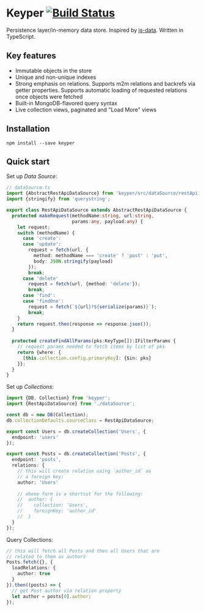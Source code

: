 # Keyper [![Build Status](https://travis-ci.org/aikoven/keyper.svg)](https://travis-ci.org/aikoven/keyper)
Persistence layer/in-memory data store. Inspired by [js-data](https://github.com/js-data/js-data). Written in TypeScript.

## Key features
* Immutable objects in the store
* Unique and non-unique indexes
* Strong emphasis on relations. Supports m2m relations and backrefs via getter properties. Supports automatic loading of requested relations once objects were fetched
* Built-in MongoDB-flavored query syntax
* Live collection views, paginated and "Load More" views

## Installation
```
npm install --save keyper
```

## Quick start
Set up *Data Source*:

```ts
// dataSource.ts
import {AbstractRestApiDataSource} from 'keyper/src/dataSource/restApi';
import {stringify} from 'querystring';

export class RestApiDataSource extends AbstractRestApiDataSource {
  protected makeRequest(methodName:string, url:string,
                        params:any, payload:any) {
    let request;
    switch (methodName) {
      case 'create':
      case 'update':
        request = fetch(url, {
          method: methodName === 'create' ? 'post' : 'put', 
          body: JSON.stringify(payload)
        });
        break;
      case 'delete'
        request = fetch(url, {method: 'delete'});
        break;
      case 'find':
      case 'findOne':
        request = fetch(`${url}?${serialize(params)}`);
        break;
    }
    return request.then(response => response.json());
  }
  
  protected createFindAllParams(pks:KeyType[]):IFilterParams {
    // request params needed to fetch items by list of pks
    return {where: {
      [this.collection.config.primaryKey]: {$in: pks}
    }};
  }
}
```

Set up *Collections*:

```ts
import {DB, Collection} from 'keyper';
import {RestApiDataSource} from './dataSource';

const db = new DB(Collection);
db.collectionDefaults.sourceClass = RestApiDataSource;

export const Users = db.createCollection('Users', {
  endpoint: 'users'
});

export const Posts = db.createCollection('Posts', {
  endpoint: 'posts',
  relations: {
    // this will create relation using `author_id` as
    // a foreign key:
    author: 'Users'
    
    // above form is a shortcut for the following:
    //  author: {
    //    collection: 'Users',
    //    foreignKey: 'author_id'
    //  }
  }
});
```

Query Collections:

```ts
// this will fetch all Posts and then all Users that are
// related to them as authors
Posts.fetch({}, {
  loadRelations: {
    author: true
  }
}).then((posts) => {
  // get Post author via relation property
  let author = posts[0].author;
});
```
